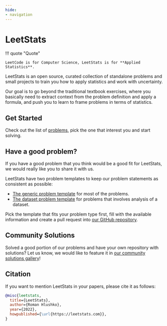 ```yaml
---
hide:
- navigation
---
```


# LeetStats

!!! quote "Quote"

    LeetCode is for Computer Science, LeetStats is for **Applied Statistics**.

LeetStats is an open source, curated collection of standalone problems and small projects
to train you how to apply statistics and work with uncertainty.

Our goal is to go beyond the traditional textbook exercises, where you basically need 
to extract context from the problem definition and apply a formula, and push you 
to learn to frame problems in terms of statistics.

## Get Started

Check out the list of [problems](/problems), pick the one that interest you and start solving.

## Have a good problem?

If you have a good problem that you think would be a good fit for LeetStats, we would really like you to share it with us.

LeetStats have two problem templates to keep our problem statements as consistent as possible:

- [The generic problem template](/templates/problem.template.md) for most of the problems.
- [The dataset problem template](/templates/dataset-problem.template.md) for problems that involves analysis of a dataset.

Pick the template that fits your problem type first, fill with the available information and create a pull request into [our GitHub repository](https://github.com/roma-glushko/leetstats).

## Community Solutions

Solved a good portion of our problems and have your own repository with solutions?
Let us know, we would like to feature it in [our community solutions gallery]()!

## Citation

If you want to mention LeetStats in your papers, please cite it as follows:

```bibtex
@misc{leetstats,
  title={LeetStats},
  author={Roman Hlushko},
  year={2022},
  howpublished={\url{https://leetstats.com}},
}
```
